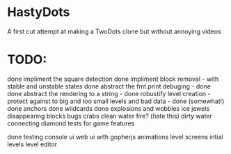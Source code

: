 # HastyDots

A first cut attempt at making a TwoDots clone but without annoying videos

# TODO:

done 	impliment the square detection
done 	impliment block removal - with stable and unstable states
done 	abstract the fmt.print debuging - done
done 	abstract the rendering to a string - done
	robustify level creation - protect against to big and too small levels and bad data - done (somewhat!)
done	anchors
done	wildcards
done	explosions and wobbles
	ice
	jewels
	disappearing blocks
	bugs
	crabs
	clean water
	fire? (hate this)
	dirty water
	connecting diamond
	tests for game features

done	testing console ui
	web ui with gopherjs
	animations
	level screens
	intial levels
	level editor
